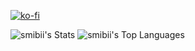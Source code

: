 [![ko-fi](https://ko-fi.com/img/githubbutton_sm.svg)](https://ko-fi.com/R6R7LRDXD)

![smibii's Stats](https://github-readme-stats.vercel.app/api?username=smibii&theme=react&show_icons=true&hide_border=true&count_private=true)
![smibii's Top Languages](https://github-readme-stats.vercel.app/api/top-langs/?username=smibii&theme=react&show_icons=true&hide_border=true&layout=compact)
